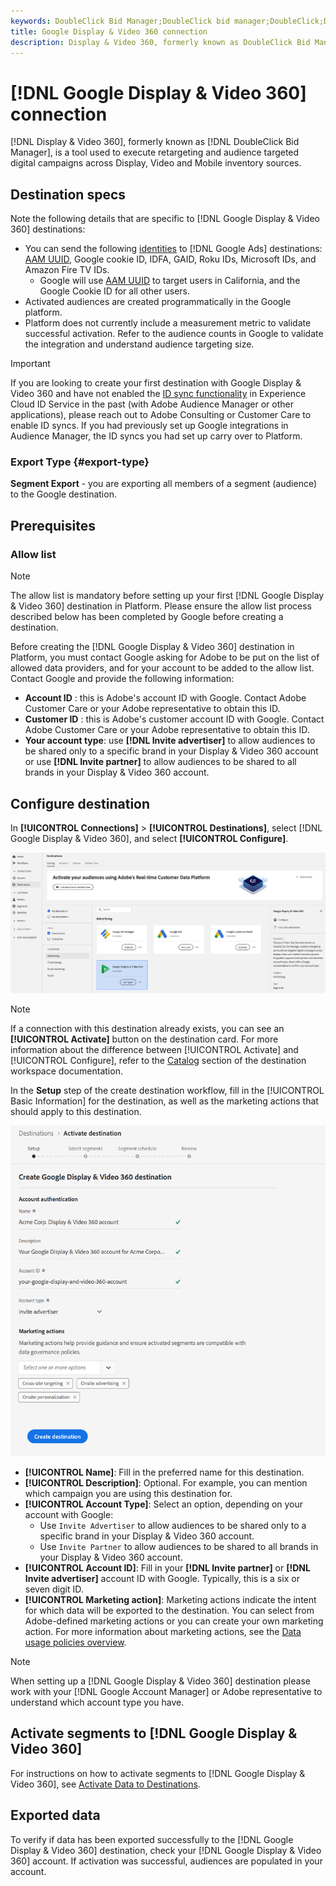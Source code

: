 ```yaml
---
keywords: DoubleClick Bid Manager;DoubleClick bid manager;DoubleClick;Display & Video 360;display 360;video 360;Video 360;Display 360;display and video
title: Google Display & Video 360 connection
description: Display & Video 360, formerly known as DoubleClick Bid Manager is a tool used to execute retargeting and audience targeted digital campaigns across Display, Video and Mobile inventory sources.
---
```


# [!DNL Google Display & Video 360] connection

[!DNL Display & Video 360], formerly known as [!DNL DoubleClick Bid Manager], is a tool used to execute retargeting and audience targeted digital campaigns across Display, Video and Mobile inventory sources. 

## Destination specs

Note the following details that are specific to [!DNL Google Display & Video 360] destinations:

* You can send the following [identities](../../../identity-service/namespaces.md) to [!DNL Google Ads] destinations: [AAM UUID](https://experienceleague.adobe.com/docs/audience-manager/user-guide/reference/ids-in-aam.html?lang=en), Google cookie ID, IDFA, GAID, Roku IDs, Microsoft IDs, and Amazon Fire TV IDs.
  * Google will use [AAM UUID](https://experienceleague.adobe.com/docs/audience-manager/user-guide/reference/ids-in-aam.html?lang=en) to target users in California, and the Google Cookie ID for all other users.
* Activated audiences are created programmatically in the Google platform.
* Platform does not currently include a measurement metric to validate successful activation. Refer to the audience counts in Google to validate the integration and understand audience targeting size.

>[!IMPORTANT]
>
>If you are looking to create your first destination with Google Display & Video 360 and have not enabled the [ID sync functionality](https://experienceleague.adobe.com/docs/id-service/using/id-service-api/methods/idsync.html) in Experience Cloud ID Service in the past (with Adobe Audience Manager or other applications), please reach out to Adobe Consulting or Customer Care to enable ID syncs. If you had previously set up Google integrations in Audience Manager, the ID syncs you had set up carry over to Platform.

### Export Type {#export-type}

**Segment Export** - you are exporting all members of a segment (audience) to the Google destination.

## Prerequisites

### Allow list

>[!NOTE]
>
>The allow list is mandatory before setting up your first [!DNL Google Display & Video 360] destination in Platform. Please ensure the allow list process described below has been completed by Google before creating a destination.

Before creating the [!DNL Google Display & Video 360] destination in Platform, you must contact Google asking for Adobe to be put on the list of allowed data providers, and for your account to be added to the allow list. Contact Google and provide the following information:

* **Account ID** : this is Adobe's account ID with Google. Contact Adobe Customer Care or your Adobe representative to obtain this ID.
* **Customer ID** : this is Adobe's customer account ID with Google. Contact Adobe Customer Care or your Adobe representative to obtain this ID.
* **Your account type**: use **[!DNL Invite advertiser]** to allow audiences to be shared only to a specific brand in your Display & Video 360 account or use **[!DNL Invite partner]** to allow audiences to be shared to all brands in your Display & Video 360 account.

## Configure destination

In **[!UICONTROL Connections]** > **[!UICONTROL Destinations]**, select [!DNL Google Display & Video 360], and select **[!UICONTROL Configure]**.

![Connect Google Display & Video 360 destination](../../assets/catalog/advertising/google-dv360/catalog.png)
    
>[!NOTE]
>
>If a connection with this destination already exists, you can see an **[!UICONTROL Activate]** button on the destination card. For more information about the difference between [!UICONTROL Activate] and [!UICONTROL Configure], refer to the [Catalog](../../ui/destinations-workspace.md#catalog) section of the destination workspace documentation.  

In the **Setup** step of the create destination workflow, fill in the [!UICONTROL Basic Information] for the destination, as well as the marketing actions that should apply to this destination.

![Basic information Google Display & Video 360](../../assets/catalog/advertising/google-dv360/setup.png)

*  **[!UICONTROL Name]**: Fill in the preferred name for this destination.
*  **[!UICONTROL Description]**: Optional. For example, you can mention which campaign you are using this destination for.
*  **[!UICONTROL Account Type]**: Select an option, depending on your account with Google:
   * Use `Invite Advertiser` to allow audiences to be shared only to a specific brand in your Display & Video 360 account.
   * Use `Invite Partner` to allow audiences to be shared to all brands in your Display & Video 360 account.
*  **[!UICONTROL Account ID]**: Fill in your **[!DNL Invite partner]** or **[!DNL Invite advertiser]** account ID with Google. Typically, this is a six or seven digit ID.
*  **[!UICONTROL Marketing action]**: Marketing actions indicate the intent for which data will be exported to the destination. You can select from Adobe-defined marketing actions or you can create your own marketing action. For more information about marketing actions, see the [Data usage policies overview](../../../data-governance/policies/overview.md).  

>[!NOTE]
>
>When setting up a [!DNL Google Display & Video 360] destination please work with your [!DNL Google Account Manager] or Adobe representative to understand which account type you have.

## Activate segments to [!DNL Google Display & Video 360]

For instructions on how to activate segments to [!DNL Google Display & Video 360], see [Activate Data to Destinations](../../ui/activate-destinations.md).

## Exported data 

To verify if data has been exported successfully to the [!DNL Google Display & Video 360] destination, check your [!DNL Google Display & Video 360] account. If activation was successful, audiences are populated in your account.